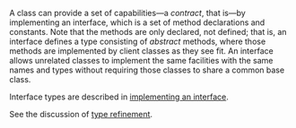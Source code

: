 A class can provide a set of capabilities&mdash;a *contract*, that is&mdash;by implementing an interface, which is a set of method declarations
and constants.  Note that the methods are only declared, not defined; that is, an interface defines a type consisting of *abstract* methods,
where those methods are implemented by client classes as they see fit. An interface allows unrelated classes to implement the same facilities
with the same names and types without requiring those classes to share a common base class.

Interface types are described in [implementing an interface](../classes/implementing-an-interface.md).

See the discussion of [type refinement](type-refinement.md).
